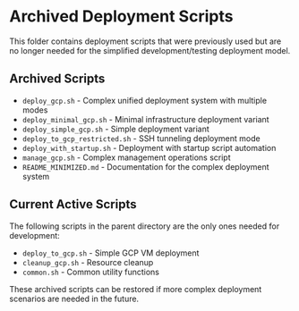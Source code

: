 # Archived Deployment Scripts

This folder contains deployment scripts that were previously used but are no longer needed for the simplified development/testing deployment model.

## Archived Scripts

- `deploy_gcp.sh` - Complex unified deployment system with multiple modes
- `deploy_minimal_gcp.sh` - Minimal infrastructure deployment variant
- `deploy_simple_gcp.sh` - Simple deployment variant
- `deploy_to_gcp_restricted.sh` - SSH tunneling deployment mode
- `deploy_with_startup.sh` - Deployment with startup script automation
- `manage_gcp.sh` - Complex management operations script
- `README_MINIMIZED.md` - Documentation for the complex deployment system

## Current Active Scripts

The following scripts in the parent directory are the only ones needed for development:

- `deploy_to_gcp.sh` - Simple GCP VM deployment
- `cleanup_gcp.sh` - Resource cleanup
- `common.sh` - Common utility functions

These archived scripts can be restored if more complex deployment scenarios are needed in the future.
